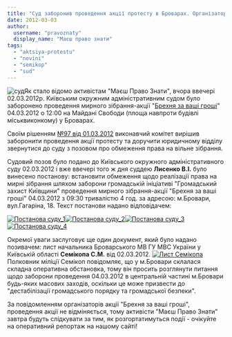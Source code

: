 ```yaml
---
title: "Суд заборонив проведення акції протесту в Броварах. Організатори заявляють, що захід все одно відбудеться."
date: 2012-03-03
author: 
  username: "pravoznaty"
  display_name: "Маєш право знати"
tags: 
  - "aktsiya-protestu"
  - "novini"
  - "semikop"
  - "sud"
---
```


![](https://mpz.brovary.org/wp-content/uploads/2012/03/суд.jpg "суд")Як стало відомо активістам "Маєш Право Знати", вчора ввечері 02.03.2012р. Київським окружним адміністративним судом було заборонено проведення мирного зібрання-акції "[Брехня за ваші гроші](https://mpz.brovary.org/%d0%bd%d0%b0-%d0%b0%d0%ba%d1%86%d1%96%d1%97-%d0%bf%d1%80%d0%be%d1%82%d0%b5%d1%81%d1%82%d1%83-%d0%b1%d1%80%d0%be%d0%b2%d0%b0%d1%80%d1%87%d0%b0%d0%bd-%d0%b7%d0%b0%d0%bf%d1%80%d0%be%d1%88%d1%83%d1%8e-3/ "На акції протесту броварчан запрошують викривальними відеороликами")" 04.03.2012 о 12:00 на Майдані Свободи (площа навпроти будівлі міськвиконкому) у Броварах.

Своїм рішенням [№97 від 01.03.2012](https://docs.brovary.org/p821/01.03.2012/97 "Про заборону акції „Брехня за ваші гроші” 04 березня 2012 року") виконавчий комітет вирішив заборонити проведення акції протесту та доручити юридичному відділу звернутися до суду з позовом про обмеження права на вільне зібрання. <!--more-->

Судовий позов було подано до Київського окружного адміністративного суду 02.03.2012 і вже ввечері того ж дня суддею **Лисенко В.І.** було винесено постанову: встановити обмеження щодо реалізації права на мирні зібрання шляхом заборони громадській ініціативі "Громадський захист Київщини" проведення мирного зібрання-акції "Брехня за ваші гроші" 04.03.2012 з 09:30 тривалістю 4 год. за адресою: м.Бровари, вул.Гагаріна, 18. Текст постанови надано відповідачем:

[![](https://mpz.brovary.org/wp-content/uploads/2012/03/Постанова-суду_1.jpg "Постанова суду_1")](https://mpz.brovary.org/wp-content/uploads/2012/03/Постанова-суду_1.jpg)[![](https://mpz.brovary.org/wp-content/uploads/2012/03/Постанова-суду_2.jpg "Постанова суду_2")](https://mpz.brovary.org/wp-content/uploads/2012/03/Постанова-суду_2.jpg)[![](https://mpz.brovary.org/wp-content/uploads/2012/03/Постанова-суду_3.jpg "Постанова суду_3")](https://mpz.brovary.org/wp-content/uploads/2012/03/Постанова-суду_3.jpg)[![](https://mpz.brovary.org/wp-content/uploads/2012/03/Постанова-суду_4.jpg "Постанова суду_4")](https://mpz.brovary.org/wp-content/uploads/2012/03/Постанова-суду_4.jpg)

Окремої уваги заслуговує ще один документ, який було надано позивачем: лист начальника Броварського МВ ГУ МВС України у Київській області **Семікопа С.М.** від 02.03.2012. [![](https://mpz.brovary.org/wp-content/uploads/2012/03/Позов-виконкому_6.jpg "Лист Семікопа")](https://mpz.brovary.org/wp-content/uploads/2012/03/Позов-виконкому_6.jpg)Полковник міліції Семікоп повідомляє, що у м.Бровари склалася складна оперативна обстановка, тому він просить розглянути питання щодо заборони проведення 04.03.2012 в центральній частині м.Бровари будь-яких масових заходів, оскільки це може призвести до "дестабілізації громадського порядку та громадської безпеки".

За повідомленням організаторів акції "Брехня за ваші гроші", проведення акції не відміняється, тому активісти "Маєш Право Знати" завтра будуть слідкувати за тим, як розгортатимуться події - очікуйте на оперативний репортаж на нашому сайті!
